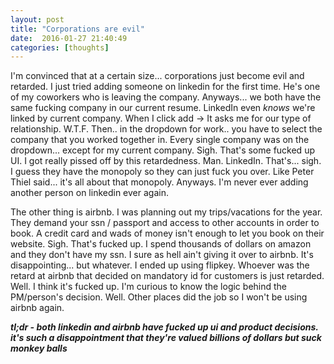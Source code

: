 ```yaml
---
layout: post
title: "Corporations are evil"
date:  2016-01-27 21:40:49
categories: [thoughts]
---
```

I'm convinced that at a certain size... corporations just become evil and retarded. I just tried adding someone on linkedin for the first time. He's one of my coworkers who is leaving the company. Anyways... we both have the same fucking company in our current resume. LinkedIn even *knows* we're linked by current company. When I click add -> It asks me for our type of relationship. W.T.F. Then.. in the dropdown for work.. you have to select the company that you worked together in. Every single company was on the dropdown... except for my current company. Sigh. That's some fucked up UI. I got really pissed off by this retardedness. Man. LinkedIn. That's... sigh. I guess they have the monopoly so they can just fuck you over. Like Peter Thiel said... it's all about that monopoly. Anyways. I'm never ever adding another person on linkedin ever again.

The other thing is airbnb. I was planning out my trips/vacations for the year. They demand your ssn / passport and access to other accounts in order to book. A credit card and wads of money isn't enough to let you book on their website. Sigh. That's fucked up. I spend thousands of dollars on amazon and they don't have my ssn. I sure as hell ain't giving it over to airbnb. It's disappointing... but whatever. I ended up using flipkey. Whoever was the retard at airbnb that decided on mandatory id for customers is just retarded. Well. I think it's fucked up. I'm curious to know the logic behind the PM/person's decision. Well. Other places did the job so I won't be using airbnb again.

***tl;dr - both linkedin and airbnb have fucked up ui and product decisions. it's such a disappointment that they're valued billions of dollars but suck monkey balls***
